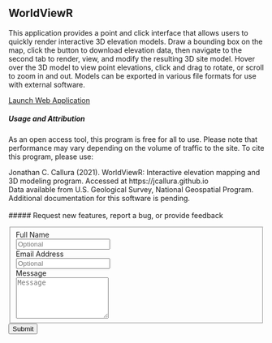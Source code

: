 ## WorldViewR
This application provides a point and click interface that allows users to quickly render interactive 3D elevation models. Draw a bounding box on the map, click the button to download elevation data, then navigate to the second tab to render, view, and modify the resulting 3D site model. Hover over the 3D model to view point elevations, click and drag to rotate, or scroll to zoom in and out. Models can be exported in various file formats for use with external software.
<br>
<!--#### THIS APPLICATION HAS BEEN TEMPORARILY DISABLED FOR MAINTENANCE-->
[Launch Web Application](http://44.230.157.126:3838)
<br>
##### Usage and Attribution
As an open access tool, this program is free for all to use. Please note that performance may vary depending on the volume of traffic to the site. To cite this program, please use:
<p>
Jonathan C. Callura (2021). WorldViewR: Interactive elevation mapping and 3D modeling program. Accessed at https://jcallura.github.io
<br>Data available from U.S. Geological Survey, National Geospatial Program. Additional documentation for this software is pending.
<br>
<br>
##### Request new features, report a bug, or provide feedback
<form id="fs-frm" name="simple-contact-form" accept-charset="utf-8" action="https://formspree.io/f/mzbknapj" method="post">
    <fieldset id="fs-frm-inputs">
      <label for="full-name">Full Name</label>
        <br>
      <input type="text" name="name" id="full-name" placeholder="Optional">
        <br>
      <label for="email-address">Email Address</label>
        <br>
      <input type="email" name="_replyto" id="email-address" placeholder="Optional">
        <br>
      <label for="message">Message</label>
        <br>
      <textarea rows="5" name="message" id="message" placeholder="Message" required=""></textarea>
      <input type="hidden" name="_subject" id="email-subject" value="Contact Form Submission">
    </fieldset>
    <input type="submit" value="Submit">
  </form>
